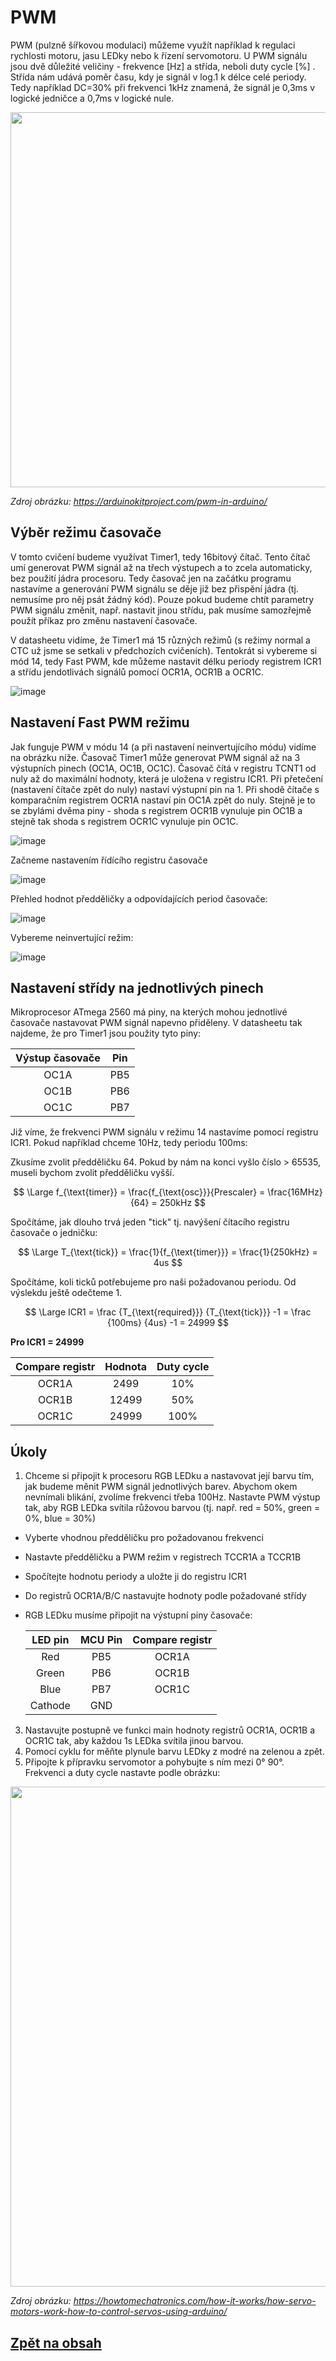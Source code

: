 <script type="text/javascript" id="MathJax-script" async 
  src="https://cdn.jsdelivr.net/npm/mathjax@3/es5/tex-svg.js"> 
</script> 

# PWM

PWM (pulzně šířkovou modulaci) můžeme využít například k regulaci rychlosti motoru, jasu LEDky nebo k řízení servomotoru. U PWM signálu jsou dvě důležité veličiny - frekvence [Hz] a střída, neboli duty cycle [%] . Střída nám udává poměr času, kdy je signál v log.1 k délce celé periody. Tedy například DC=30% při frekvenci 1kHz znamená, že signál je 0,3ms v  logické jedničce a 0,7ms v logické nule.

<img src="https://github.com/user-attachments/assets/a54b052d-7a31-424e-b982-7bb4a846f13b" width="600"/>

*Zdroj obrázku: https://arduinokitproject.com/pwm-in-arduino/*

## Výběr režimu časovače

V tomto cvičení budeme využívat Timer1, tedy 16bitový čítač. Tento čítač umí generovat PWM signál až na třech výstupech a to zcela automaticky, bez použití jádra procesoru. Tedy časovač jen na začátku programu nastavíme a generování PWM signálu se děje již bez přispění jádra (tj. nemusíme pro něj psát žádný kód). Pouze pokud budeme chtít parametry PWM signálu změnit, např. nastavit jinou střídu, pak musíme samozřejmě použít příkaz pro změnu nastavení časovače.

V datasheetu vidíme, že Timer1 má 15 různých režimů (s režimy normal a CTC už jsme se setkali v předchozích cvičeních). Tentokrát si vybereme si mód 14, tedy Fast PWM, kde můžeme nastavit délku periody registrem ICR1 a střídu jendotlivách signálů pomocí OCR1A, OCR1B a OCR1C.

![image](https://github.com/user-attachments/assets/46d04634-b54f-4302-9edd-85ca25d63233)

## Nastavení Fast PWM režimu

Jak funguje PWM v módu 14 (a při nastavení neinvertujícího módu) vidíme na obrázku níže. Časovač Timer1 může generovat PWM signál až na 3 výstupních pinech (OC1A, OC1B, OC1C). Časovač čítá v registru TCNT1 od nuly až do maximální hodnoty, která je uložena v registru ICR1. Při přetečení (nastavení čítače zpět do nuly) nastaví výstupní pin na 1. Při shodě čítače s komparačním registrem OCR1A nastaví pin OC1A zpět do nuly. Stejně je to se zbylámi dvěma piny - shoda s registrem OCR1B vynuluje pin OC1B a stejně tak shoda s registrem OCR1C vynuluje pin OC1C.

![image](https://github.com/user-attachments/assets/a5f092e8-8585-4e9b-a1be-719aa85f66d0)

Začneme nastavením řídícího registru časovače

![image](https://github.com/user-attachments/assets/84240a48-cf04-4c65-8369-c9a0bf85c769)

Přehled hodnot předděličky a odpovídajících period časovače:

![image](https://github.com/user-attachments/assets/01d3932f-f769-4452-97d9-7aab6448f6b2)

Vybereme neinvertující režim:

![image](https://github.com/user-attachments/assets/73045035-97a6-4c02-b3df-2adae6312450)

## Nastavení střídy na jednotlivých pinech

Mikroprocesor ATmega 2560 má piny, na kterých mohou jednotlivé časovače nastavovat PWM signál napevno přiděleny. V datasheetu tak najdeme, že pro Timer1 jsou použity tyto piny:

| Výstup časovače| Pin         |
|:--------------:|:-----------:|
| OC1A           | PB5         |
|OC1B            | PB6         |
| OC1C           | PB7         |

Již víme, že frekvenci PWM signálu v režimu 14 nastavíme pomocí registru ICR1. Pokud například chceme 10Hz, tedy periodu 100ms: 

Zkusíme zvolit předděličku 64. Pokud by nám na konci vyšlo číslo > 65535, museli bychom zvolit předděličku vyšší.

$$
\Large f_{\text{timer}} = \frac{f_{\text{osc}}}{Prescaler} = \frac{16MHz}{64} = 250kHz
$$

Spočítáme, jak dlouho trvá jeden "tick" tj. navýšení čítacího registru časovače o jedničku:

$$
\Large T_{\text{tick}} = \frac{1}{f_{\text{timer}}} = \frac{1}{250kHz} = 4us
$$

Spočítáme, koli ticků potřebujeme pro naši požadovanou periodu. Od výslekdu ještě odečteme 1.

$$
\Large ICR1 = \frac  {T_{\text{required}}} {T_{\text{tick}}} -1 = \frac  {100ms} {4us} -1 = 24999
$$

**Pro ICR1 = 24999**

| Compare registr| Hodnota    |Duty cycle  |
|:--------------:|:----------:|:----------:|
| OCR1A          | 2499       |10%         |
| OCR1B          | 12499      |50%         |
| OCR1C          | 24999      |100%        |


## Úkoly

1. Chceme si připojit k procesoru RGB LEDku a nastavovat její barvu tím, jak budeme měnit PWM signál jednotlivých barev. Abychom okem nevnímali blikání, zvolíme frekvenci třeba 100Hz. Nastavte PWM výstup tak, aby RGB LEDka svítila růžovou barvou (tj. např. red = 50%, green = 0%, blue = 30%)
  - Vyberte vhodnou předděličku pro požadovanou frekvenci
  - Nastavte předděličku a PWM režim v registrech TCCR1A a TCCR1B
  - Spočítejte hodnotu periody a uložte ji do registru ICR1
  - Do registrů OCR1A/B/C nastavujte hodnoty podle požadované střídy
  - RGB LEDku musíme připojit na výstupní piny časovače:

    | LED pin | MCU Pin     |Compare registr|
    |:-------:|:-----------:|:-------------:|
    | Red     | PB5         |OCR1A          |
    | Green   | PB6         |OCR1B          |
    | Blue    | PB7         |OCR1C          |
    | Cathode | GND         |               |
        
3. Nastavujte postupně ve funkci main hodnoty registrů OCR1A, OCR1B a OCR1C tak, aby každou 1s LEDka svítila jinou barvou.
4. Pomocí cyklu for měňte plynule barvu LEDky z modré na zelenou a zpět.
5. Připojte k přípravku servomotor a pohybujte s ním mezi 0° 90°. Frekvenci a duty cycle nastavte podle obrázku:

<img src="https://github.com/user-attachments/assets/f9004e44-23f5-40cc-a510-c78ed7ba0522" width="800"/>

*Zdroj obrázku: https://howtomechatronics.com/how-it-works/how-servo-motors-work-how-to-control-servos-using-arduino/*

## [Zpět na obsah](README.md)

